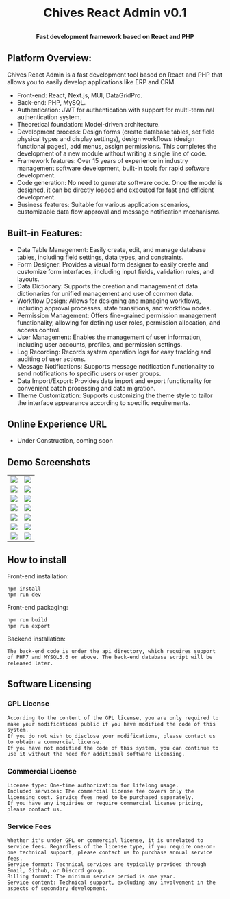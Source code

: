 <h1 align="center" style="margin: 30px 0 30px; font-weight: bold;">Chives React Admin v0.1</h1>
<h4 align="center">Fast development framework based on React and PHP</h4>

## Platform Overview:

Chives React Admin is a fast development tool based on React and PHP that allows you to easily develop applications like ERP and CRM.

* Front-end: React, Next.js, MUI, DataGridPro.
* Back-end: PHP, MySQL.
* Authentication: JWT for authentication with support for multi-terminal authentication system.
* Theoretical foundation: Model-driven architecture.
* Development process: Design forms (create database tables, set field physical types and display settings), design workflows (design functional pages), add menus, assign permissions. This completes the development of a new module without writing a single line of code.
* Framework features: Over 15 years of experience in industry management software development, built-in tools for rapid software development.
* Code generation: No need to generate software code. Once the model is designed, it can be directly loaded and executed for fast and efficient development.
* Business features: Suitable for various application scenarios, customizable data flow approval and message notification mechanisms.

## Built-in Features:

* Data Table Management: Easily create, edit, and manage database tables, including field settings, data types, and constraints.
* Form Designer: Provides a visual form designer to easily create and customize form interfaces, including input fields, validation rules, and layouts.
* Data Dictionary: Supports the creation and management of data dictionaries for unified management and use of common data.
* Workflow Design: Allows for designing and managing workflows, including approval processes, state transitions, and workflow nodes.
* Permission Management: Offers fine-grained permission management functionality, allowing for defining user roles, permission allocation, and access control.
* User Management: Enables the management of user information, including user accounts, profiles, and permission settings.
* Log Recording: Records system operation logs for easy tracking and auditing of user actions.
* Message Notifications: Supports message notification functionality to send notifications to specific users or user groups.
* Data Import/Export: Provides data import and export functionality for convenient batch processing and data migration.
* Theme Customization: Supports customizing the theme style to tailor the interface appearance according to specific requirements.

## Online Experience URL

- Under Construction, coming soon

## Demo Screenshots

<table>
    <tr>
        <td><img src="https://github.com/chives-network/icampus-student-affairs-manage/blob/main/public/images/chives-react-admin/01.png?raw=true"/></td>
        <td><img src="https://github.com/chives-network/icampus-student-affairs-manage/blob/main/public/images/chives-react-admin/02.png?raw=true"/></td>
    </tr>
    <tr>
        <td><img src="https://github.com/chives-network/icampus-student-affairs-manage/blob/main/public/images/chives-react-admin/03.png?raw=true"/></td>
        <td><img src="https://github.com/chives-network/icampus-student-affairs-manage/blob/main/public/images/chives-react-admin/04.png?raw=true"/></td>
    </tr>
    <tr>
        <td><img src="https://github.com/chives-network/icampus-student-affairs-manage/blob/main/public/images/chives-react-admin/05.png?raw=true"/></td>
        <td><img src="https://github.com/chives-network/icampus-student-affairs-manage/blob/main/public/images/chives-react-admin/06.png?raw=true"/></td>
    </tr>
    <tr>
        <td><img src="https://github.com/chives-network/icampus-student-affairs-manage/blob/main/public/images/chives-react-admin/07.png?raw=true"/></td>
        <td><img src="https://github.com/chives-network/icampus-student-affairs-manage/blob/main/public/images/chives-react-admin/08.png?raw=true"/></td>
    </tr>
    <tr>
        <td><img src="https://github.com/chives-network/icampus-student-affairs-manage/blob/main/public/images/chives-react-admin/09.png?raw=true"/></td>
        <td><img src="https://github.com/chives-network/icampus-student-affairs-manage/blob/main/public/images/chives-react-admin/10.png?raw=true"/></td>
    </tr>
    <tr>
        <td><img src="https://github.com/chives-network/icampus-student-affairs-manage/blob/main/public/images/chives-react-admin/11.png?raw=true"/></td>
        <td><img src="https://github.com/chives-network/icampus-student-affairs-manage/blob/main/public/images/chives-react-admin/12.png?raw=true"/></td>
    </tr>
    <tr>
        <td><img src="https://github.com/chives-network/icampus-student-affairs-manage/blob/main/public/images/chives-react-admin/13.png?raw=true"/></td>
        <td><img src="https://github.com/chives-network/icampus-student-affairs-manage/blob/main/public/images/chives-react-admin/14.png?raw=true"/></td>
    </tr>
</table>

## How to install

Front-end installation:
```
npm install
npm run dev
```
Front-end packaging:
```
npm run build
npm run export
```
Backend installation:
```
The back-end code is under the api directory, which requires support of PHP7 and MYSQL5.6 or above. The back-end database script will be released later.
```

## Software Licensing
### GPL License
    According to the content of the GPL license, you are only required to make your modifications public if you have modified the code of this system. 
    If you do not wish to disclose your modifications, please contact us to obtain a commercial license.
    If you have not modified the code of this system, you can continue to use it without the need for additional software licensing.

### Commercial License
    License type: One-time authorization for lifelong usage.
    Included services: The commercial license fee covers only the licensing cost. Service fees need to be purchased separately.
    If you have any inquiries or require commercial license pricing, please contact us.

### Service Fees
    Whether it's under GPL or commercial license, it is unrelated to service fees. Regardless of the license type, if you require one-on-one technical support, please contact us to purchase annual service fees.
    Service format: Technical services are typically provided through Email, Github, or Discord group.
    Billing format: The minimum service period is one year.
    Service content: Technical support, excluding any involvement in the aspects of secondary development.
